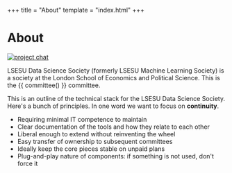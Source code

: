+++
title = "About"
template = "index.html"
+++

# About

[![project chat](https://img.shields.io/badge/zulip-join_chat-brightgreen.svg)](https://dsatlse.zulip.org)

LSESU Data Science Society (formerly LSESU Machine Learning Society) is a society at
the London School of Economics and Political Science. This is the {{ committee() }} committee.

This is an outline of the technical stack for the LSESU Data Science Society. Here's a bunch of principles. In one word we want to focus on __continuity__.
 - Requiring minimal IT competence to maintain
 - Clear documentation of the tools and how they relate to each other
 - Liberal enough to extend without reinventing the wheel
 - Easy transfer of ownership to subsequent committees
 - Ideally keep the core pieces stable on unpaid plans
 - Plug-and-play nature of components: if something is not used, don't force it

